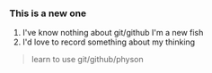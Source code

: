 ### This is a new one
1. I've know nothing about git/github I'm a new fish
1. I'd love to record something about my thinking
> learn to use git/github/physon
